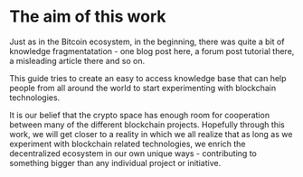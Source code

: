 # The aim of this work

Just as in the Bitcoin ecosystem, in the beginning, there was quite a bit of knowledge fragmentatation - one blog post here, a forum post tutorial there, a misleading article there and so on. 

This guide tries to create an easy to access knowledge base that can help people from all around the world to start experimenting with blockchain technologies.

It is our belief that the crypto space has enough room for cooperation between many of the different blockchain projects. Hopefully through this work, we will get closer to a reality in which we all realize that as long as we experiment with blockchain related technologies, we enrich the decentralized ecosystem in our own unique ways - contributing to something bigger than any individual project or initiative.

